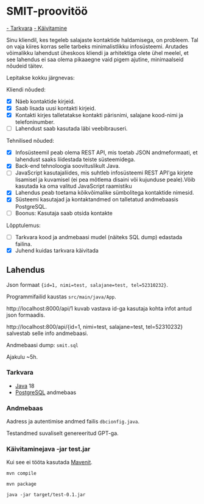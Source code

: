 # SMIT-proovitöö

[- Tarkvara](#tarkvara)
[- Käivitamine](#käivitamine)

Sinu kliendil, kes tegeleb salajaste kontaktide haldamisega, on probleem. Tal on vaja kiires korras selle tarbeks minimalistlikku infosüsteemi. Arutades võimalikku lahendust üheskoos kliendi ja arhitektiga olete ühel meelel, et see lahendus ei saa olema pikaaegne vaid pigem ajutine, minimaalseid nõudeid täitev.

Lepitakse kokku järgnevas:

Kliendi nõuded:

- [X] Näeb kontaktide kirjeid.
- [X] Saab lisada uusi kontakti kirjeid.
- [X] Kontakti kirjes talletatakse kontakti pärisnimi, salajane kood-nimi ja telefoninumber.
- [ ] Lahendust saab kasutada läbi veebibrauseri.

Tehnilised nõuded:

- [X] Infosüsteemil peab olema REST API, mis toetab JSON andmeformaati, et lahendust saaks liidestada teiste süsteemidega.
- [X] Back-end tehnoloogia soovituslikult Java.
- [ ] JavaScript kasutajaliides, mis suhtleb infosüsteemi REST API'ga kirjete lisamisel ja kuvamisel (ei pea mõtlema disaini või kujunduse peale).Võib kasutada ka oma valitud JavaScript raamistiku
- [X] Lahendus peab toetama kõikvõimalike sümbolitega kontaktide nimesid.
- [X] Süsteemi kasutajad ja kontaktandmed on talletatud andmebaasis PostgreSQL.
- [ ] Boonus: Kasutaja saab otsida kontakte

Lõpptulemus:

- [ ] Tarkvara kood ja andmebaasi mudel (näiteks SQL dump) edastada failina.
- [X] Juhend kuidas tarkvara käivitada

## Lahendus

Json formaat `{id=1, nimi=test, salajane=test, tel=52310232}`.

Programmifailid kaustas `src/main/java/App`.

http://localhost:8000/api/1 kuvab vastava id-ga kasutaja kohta infot antud json formaadis.

http://localhost:800/api/{id=1, nimi=test, salajane=test, tel=52310232} salvestab selle info andmebaasi.

Andmebaasi dump: `smit.sql`

Ajakulu ~5h.

### Tarkvara

* [Java](https://www.java.com/en/) 18
* [PostgreSQL](https://www.postgresql.org/) andmebaas

### Andmebaas

Aadress ja autentimise andmed failis `dbcionfig.java`.

Testandmed suvaliselt genereeritud GPT-ga.

### Käivitaminejava -jar test.jar

Kui see ei tööta kasutada [Mavenit](https://maven.apache.org/).

```
mvn compile
```

```
mvn package
```

```
java -jar target/test-0.1.jar
```
